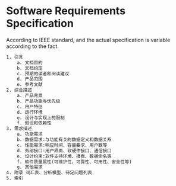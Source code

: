 # Software Requirements Specification

According to IEEE standard, and the actual specification is variable according to the fact.

```txt
1. 引言
    a. 文档目的
    b. 文档约定
    c. 预期的读者和阅读建议
    d. 产品范围
    e. 参考文献
2. 综合描述
    a. 产品背景
    b. 产品功能与优先级
    c. 用户特征
    d. 运行环境
    e. 设计与实现上的限制
    f. 假设和依赖性
3. 需求描述
    a. 功能需求
    b. 数据需求:与功能有关的数据定义和数据关系
    c. 性能需求:响应时间、容量要求、用户数等
    d. 外部接口:用户界面、软硬件接口、通信接口
    e. 设计约束:软件支持环境、报表、数据命名等
    f. 软件质量属性(可维护性、可靠性、可用性、安全性等)
    g. 其他需求
4. 附录 词汇表、分析模型、待定问题列表
5. 索引
```